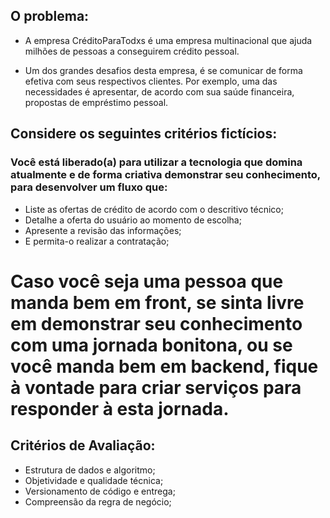 ## O problema:

- A empresa CréditoParaTodxs é uma empresa multinacional que ajuda milhões de pessoas a conseguirem crédito pessoal.

- Um dos grandes desafios desta empresa, é se comunicar de forma efetiva com seus respectivos clientes. Por exemplo, uma das necessidades é apresentar, de acordo com sua saúde financeira, propostas de empréstimo pessoal.

 
## Considere os seguintes critérios fictícios:


### Você está liberado(a) para utilizar a tecnologia que domina atualmente e de forma criativa demonstrar seu conhecimento, para desenvolver um fluxo que:

- Liste as ofertas de crédito de acordo com o descritivo técnico;
- Detalhe a oferta do usuário ao momento de escolha;
- Apresente a revisão das informações;
- E permita-o realizar a contratação;

# Caso você seja uma pessoa que manda bem em front, se sinta livre em demonstrar seu conhecimento com uma jornada bonitona, ou se você manda bem em backend, fique à vontade para criar serviços para responder à esta jornada.

 
## Critérios de Avaliação:

- Estrutura de dados e algoritmo;
- Objetividade e qualidade técnica;
- Versionamento de código e entrega;
- Compreensão da regra de negócio;
